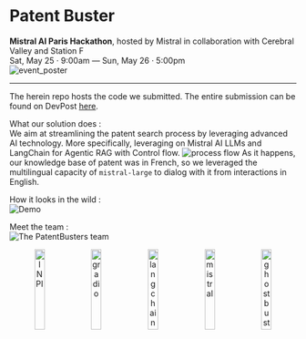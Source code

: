 
# Patent Buster

**Mistral AI Paris Hackathon**, hosted by Mistral in collaboration with Cerebral Valley and Station F  
Sat, May 25 · 9:00am — Sun, May 26 · 5:00pm  
![event_poster](https://github.com/PatentBusters/development/assets/42514406/1767636c-8165-49e3-b113-4f6c85f13625)

<hr />

The herein repo hosts the code we submitted.
The entire submission can be found on DevPost [here](https://devpost.com/software/patentbusters).

What our solution does&nbsp;:  
We aim at streamlining the patent search process by leveraging advanced AI technology. More specifically, leveraging on Mistral AI LLMs and LangChain for Agentic RAG with Control flow.
![process flow](https://github.com/PatentBusters/development/assets/42514406/9f312bf5-a4a5-4411-99ad-aea653bd3b69)
As it happens, our knowledge base of patent was in French, so we leveraged the multilingual capacity of `mistral-large` to dialog with it from interactions in English.

How it looks in the wild&nbsp;:  
![Demo](https://github.com/PatentBusters/development/assets/42514406/06151f93-10c9-4043-ba89-7921eb271d39)

Meet the team&nbsp;:  
![The 
PatentBusters team](https://github.com/PatentBusters/development/assets/42514406/2c6aee0d-97ca-4cec-a128-b42dce2d85be)


<p align="middle">
  <img alt="INPI" src="https://github.com/PatentBusters/development/assets/42514406/802945c6-07c0-48d5-a874-819d098ee40f" width="19%" />
  <img alt="gradio" src="https://github.com/PatentBusters/development/assets/42514406/9f2f6f77-369c-43b2-be3f-45c7133222a7" width="19%" /> 
  <img alt="langchain" src="https://github.com/PatentBusters/development/assets/42514406/044fc9a4-fe84-4435-8346-b27af39d4504" width="19%" />
  <img alt="mistral" src="https://github.com/PatentBusters/development/assets/42514406/8a92a562-9997-467d-b1f6-b036b4274be1" width="19%" />
  <img alt="ghostbuster" src="https://github.com/PatentBusters/development/assets/42514406/9ecf2ed1-a27d-4368-804a-3a515cb0db47" width="19%" />
</p>


